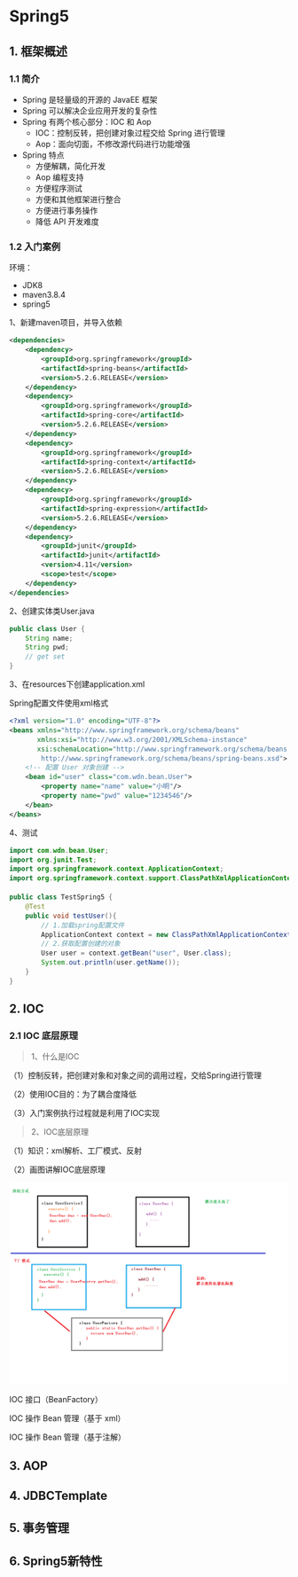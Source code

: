 # Spring5

## 1. 框架概述

### 1.1 简介

- Spring 是轻量级的开源的 JavaEE 框架
- Spring 可以解决企业应用开发的复杂性
- Spring 有两个核心部分：IOC 和 Aop
  - IOC：控制反转，把创建对象过程交给 Spring 进行管理
  - Aop：面向切面，不修改源代码进行功能增强
- Spring 特点
  - 方便解耦，简化开发
  - Aop 编程支持
  - 方便程序测试
  - 方便和其他框架进行整合
  - 方便进行事务操作
  - 降低 API 开发难度

### 1.2 入门案例

环境：

- JDK8
- maven3.8.4
- spring5

1、新建maven项目，并导入依赖

```xml
<dependencies>
    <dependency>
        <groupId>org.springframework</groupId>
        <artifactId>spring-beans</artifactId>
        <version>5.2.6.RELEASE</version>
    </dependency>
    <dependency>
        <groupId>org.springframework</groupId>
        <artifactId>spring-core</artifactId>
        <version>5.2.6.RELEASE</version>
    </dependency>
    <dependency>
        <groupId>org.springframework</groupId>
        <artifactId>spring-context</artifactId>
        <version>5.2.6.RELEASE</version>
    </dependency>
    <dependency>
        <groupId>org.springframework</groupId>
        <artifactId>spring-expression</artifactId>
        <version>5.2.6.RELEASE</version>
    </dependency>
    <dependency>
        <groupId>junit</groupId>
        <artifactId>junit</artifactId>
        <version>4.11</version>
        <scope>test</scope>
    </dependency>
</dependencies>
```

2、创建实体类User.java

```java
public class User {
    String name;
    String pwd;
    // get set
}
```

3、在resources下创建application.xml

Spring配置文件使用xml格式

```xml
<?xml version="1.0" encoding="UTF-8"?>
<beans xmlns="http://www.springframework.org/schema/beans"
       xmlns:xsi="http://www.w3.org/2001/XMLSchema-instance"
       xsi:schemaLocation="http://www.springframework.org/schema/beans
        http://www.springframework.org/schema/beans/spring-beans.xsd">
    <!-- 配置 User 对象创建 -->
    <bean id="user" class="com.wdn.bean.User">
        <property name="name" value="小明"/>
        <property name="pwd" value="1234546"/>
    </bean>
</beans>
```

4、测试

```java
import com.wdn.bean.User;
import org.junit.Test;
import org.springframework.context.ApplicationContext;
import org.springframework.context.support.ClassPathXmlApplicationContext;

public class TestSpring5 {
    @Test
    public void testUser(){
        // 1.加载spring配置文件
        ApplicationContext context = new ClassPathXmlApplicationContext("application.xml");
        // 2.获取配置创建的对象
        User user = context.getBean("user", User.class);
        System.out.println(user.getName());
    }
}
```

## 2. IOC

### 2.1 IOC 底层原理

> 1、什么是IOC

（1）控制反转，把创建对象和对象之间的调用过程，交给Spring进行管理

（2）使用IOC目的：为了耦合度降低

（3）入门案例执行过程就是利用了IOC实现

> 2、IOC底层原理

（1）知识：xml解析、工厂模式、反射

（2）画图讲解IOC底层原理

![](images/Spring5/IOC(1).png)













IOC 接口（BeanFactory） 

IOC 操作 Bean 管理（基于 xml） 

IOC 操作 Bean 管理（基于注解）

## 3. AOP



## 4. JDBCTemplate



## 5. 事务管理



## 6. Spring5新特性



